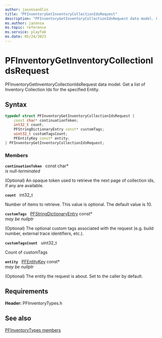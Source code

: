```yaml
---
author: jasonsandlin
title: "PFInventoryGetInventoryCollectionIdsRequest"
description: "PFInventoryGetInventoryCollectionIdsRequest data model. Get a list of Inventory Collection Ids for the specified Entity."
ms.author: jasonsa
ms.topic: reference
ms.service: playfab
ms.date: 05/24/2023
---
```


# PFInventoryGetInventoryCollectionIdsRequest  

PFInventoryGetInventoryCollectionIdsRequest data model. Get a list of Inventory Collection Ids for the specified Entity.  

## Syntax  
  
```cpp
typedef struct PFInventoryGetInventoryCollectionIdsRequest {  
    const char* continuationToken;  
    int32_t count;  
    PFStringDictionaryEntry const* customTags;  
    uint32_t customTagsCount;  
    PFEntityKey const* entity;  
} PFInventoryGetInventoryCollectionIdsRequest;  
```
  
### Members  
  
**`continuationToken`** &nbsp; const char*  
*is null-terminated*  
  
(Optional) An opaque token used to retrieve the next page of collection ids, if any are available.
  
**`count`** &nbsp; int32_t  
  
Number of items to retrieve. This value is optional. The default value is 10.
  
**`customTags`** &nbsp; [PFStringDictionaryEntry](../../pftypes/structs/pfstringdictionaryentry.md) const*  
*may be nullptr*  
  
(Optional) The optional custom tags associated with the request (e.g. build number, external trace identifiers, etc.).
  
**`customTagsCount`** &nbsp; uint32_t  
  
Count of customTags
  
**`entity`** &nbsp; [PFEntityKey](../../pftypes/structs/pfentitykey-c.md) const*  
*may be nullptr*  
  
(Optional) The entity the request is about. Set to the caller by default.
  
  
## Requirements  
  
**Header:** PFInventoryTypes.h
  
## See also  
[PFInventoryTypes members](../pfinventorytypes_members.md)  

  
  
